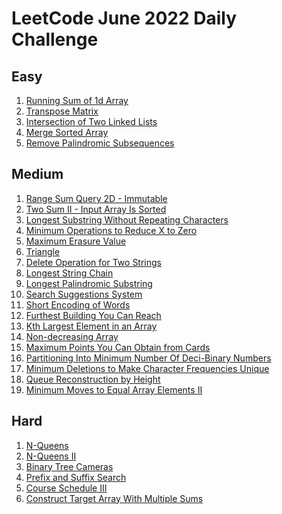 # LeetCode June 2022 Daily Challenge

## Easy
1) [Running Sum of 1d Array](https://github.com/SmartOven/Java/tree/main/LeetCode/DailyChallenge/June2022/src/Day1)
2) [Transpose Matrix](https://github.com/SmartOven/Java/tree/main/LeetCode/DailyChallenge/June2022/src/Day2)
3) [Intersection of Two Linked Lists](https://github.com/SmartOven/Java/tree/main/LeetCode/DailyChallenge/June2022/src/Day6)
4) [Merge Sorted Array](https://github.com/SmartOven/Java/tree/main/LeetCode/DailyChallenge/June2022/src/Day7)
5) [Remove Palindromic Subsequences](https://github.com/SmartOven/Java/tree/main/LeetCode/DailyChallenge/June2022/src/Day8)

## Medium
1) [Range Sum Query 2D - Immutable](https://github.com/SmartOven/Java/tree/main/LeetCode/DailyChallenge/June2022/src/Day3)
2) [Two Sum II - Input Array Is Sorted](https://github.com/SmartOven/Java/tree/main/LeetCode/DailyChallenge/June2022/src/Day9)
3) [Longest Substring Without Repeating Characters](https://github.com/SmartOven/Java/tree/main/LeetCode/DailyChallenge/June2022/src/Day10)
4) [Minimum Operations to Reduce X to Zero](https://github.com/SmartOven/Java/tree/main/LeetCode/DailyChallenge/June2022/src/Day)
5) [Maximum Erasure Value](https://github.com/SmartOven/Java/tree/main/LeetCode/DailyChallenge/June2022/src/Day12)
6) [Triangle](https://github.com/SmartOven/Java/tree/main/LeetCode/DailyChallenge/June2022/src/Day13)
7) [Delete Operation for Two Strings](https://github.com/SmartOven/Java/tree/main/LeetCode/DailyChallenge/June2022/src/Day14)
8) [Longest String Chain](https://github.com/SmartOven/Java/tree/main/LeetCode/DailyChallenge/June2022/src/Day15)
9) [Longest Palindromic Substring](https://github.com/SmartOven/Java/tree/main/LeetCode/DailyChallenge/June2022/src/Day16)
10) [Search Suggestions System](https://github.com/SmartOven/Java/tree/main/LeetCode/DailyChallenge/June2022/src/Day19)
11) [Short Encoding of Words](https://github.com/SmartOven/Java/tree/main/LeetCode/DailyChallenge/June2022/src/Day20)
12) [Furthest Building You Can Reach](https://github.com/SmartOven/Java/tree/main/LeetCode/DailyChallenge/June2022/src/Day21)
13) [Kth Largest Element in an Array](https://github.com/SmartOven/Java/tree/main/LeetCode/DailyChallenge/June2022/src/Day22)
14) [Non-decreasing Array](https://github.com/SmartOven/Java/tree/main/LeetCode/DailyChallenge/June2022/src/Day25)
15) [Maximum Points You Can Obtain from Cards](https://github.com/SmartOven/Java/tree/main/LeetCode/DailyChallenge/June2022/src/Day26)
16) [Partitioning Into Minimum Number Of Deci-Binary Numbers](https://github.com/SmartOven/Java/tree/main/LeetCode/DailyChallenge/June2022/src/Day27)
17) [Minimum Deletions to Make Character Frequencies Unique](https://github.com/SmartOven/Java/tree/main/LeetCode/DailyChallenge/June2022/src/Day28)
18) [Queue Reconstruction by Height](https://github.com/SmartOven/Java/tree/main/LeetCode/DailyChallenge/June2022/src/Day29)
19) [Minimum Moves to Equal Array Elements II](https://github.com/SmartOven/Java/tree/main/LeetCode/DailyChallenge/June2022/src/Day30)

## Hard
1) [N-Queens](https://github.com/SmartOven/Java/tree/main/LeetCode/DailyChallenge/June2022/src/Day4)
2) [N-Queens II](https://github.com/SmartOven/Java/tree/main/LeetCode/DailyChallenge/June2022/src/Day5)
3) [Binary Tree Cameras](https://github.com/SmartOven/Java/tree/main/LeetCode/DailyChallenge/June2022/src/Day17)
4) [Prefix and Suffix Search](https://github.com/SmartOven/Java/tree/main/LeetCode/DailyChallenge/June2022/src/Day18)
5) [Course Schedule III](https://github.com/SmartOven/Java/tree/main/LeetCode/DailyChallenge/June2022/src/Day23)
6) [Construct Target Array With Multiple Sums](https://github.com/SmartOven/Java/tree/main/LeetCode/DailyChallenge/June2022/src/Day24)
